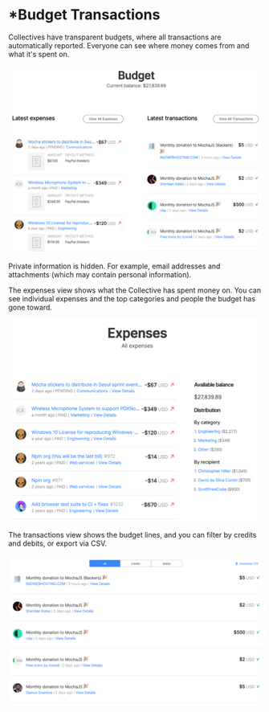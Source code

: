 # \*Budget Transactions

Collectives have transparent budgets, where all transactions are automatically reported. Everyone can see where money comes from and what it's spent on.

![](../.gitbook/assets/screen-shot-2019-02-04-at-8.58.35-pm.png)

Private information is hidden. For example, email addresses and attachments \(which may contain personal information\).

The expenses view shows what the Collective has spent money on. You can see individual expenses and the top categories and people the budget has gone toward.

![](../.gitbook/assets/screen-shot-2019-02-04-at-9.01.36-pm.png)

The transactions view shows the budget lines, and you can filter by credits and debits, or export via CSV.

![](../.gitbook/assets/screen-shot-2019-02-04-at-9.03.41-pm.png)

